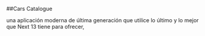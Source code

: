 ##Cars Catalogue


una aplicación moderna de última generación que utilice lo último y lo mejor que Next 13 tiene para ofrecer, 

